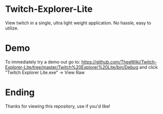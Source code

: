 # Twitch-Explorer-Lite
View twitch in a single, ultra light weight application. No hassle, easy to utilize.

# Demo
To immediately try a demo out go to: https://github.com/TheeWiki/Twitch-Explorer-Lite/tree/master/Twitch%20Explorer%20Lite/bin/Debug
and click "Twitch Explorer Lite.exe" -> View Raw

# Ending
Thanks for viewing this repository, use if you'd like!
